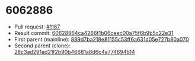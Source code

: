 # 6062886
- Pull request: [#1167](https://github.com/MarlinFirmware/Marlin/pull/1167)
- Result commit: [60628864ca4266f1b06ceec00a75f6b9b5c22e31](https://github.com/MarlinFirmware/Marlin/commit/60628864ca4266f1b06ceec00a75f6b9b5c22e31)
- First parent (mainline): [889d7ba218e81155c53ff6a631d05e727b80a070](https://github.com/MarlinFirmware/Marlin/commit/889d7ba218e81155c53ff6a631d05e727b80a070)
- Second parent (clone): [28c3ad291ad21f2b90b46681a8d6c4a774694b14](https://github.com/MarlinFirmware/Marlin/commit/28c3ad291ad21f2b90b46681a8d6c4a774694b14)
